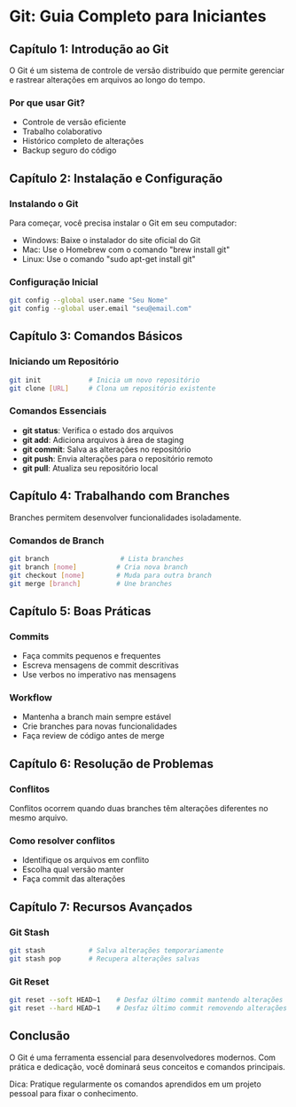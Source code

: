 # Git: Guia Completo para Iniciantes

## Capítulo 1: Introdução ao Git

O Git é um sistema de controle de versão distribuído que permite gerenciar e rastrear alterações em arquivos ao longo do tempo.

### Por que usar Git?

- Controle de versão eficiente
- Trabalho colaborativo
- Histórico completo de alterações
- Backup seguro do código

## Capítulo 2: Instalação e Configuração

### Instalando o Git

Para começar, você precisa instalar o Git em seu computador:

- Windows: Baixe o instalador do site oficial do Git
- Mac: Use o Homebrew com o comando "brew install git"
- Linux: Use o comando "sudo apt-get install git"

### Configuração Inicial

```bash
git config --global user.name "Seu Nome"
git config --global user.email "seu@email.com"
```

## Capítulo 3: Comandos Básicos

### Iniciando um Repositório

```bash
git init            # Inicia um novo repositório
git clone [URL]     # Clona um repositório existente
```

### Comandos Essenciais

- **git status**: Verifica o estado dos arquivos
- **git add**: Adiciona arquivos à área de staging
- **git commit**: Salva as alterações no repositório
- **git push**: Envia alterações para o repositório remoto
- **git pull**: Atualiza seu repositório local

## Capítulo 4: Trabalhando com Branches

Branches permitem desenvolver funcionalidades isoladamente.

### Comandos de Branch

```bash
git branch                  # Lista branches
git branch [nome]          # Cria nova branch
git checkout [nome]        # Muda para outra branch
git merge [branch]         # Une branches
```

## Capítulo 5: Boas Práticas

### Commits

- Faça commits pequenos e frequentes
- Escreva mensagens de commit descritivas
- Use verbos no imperativo nas mensagens

### Workflow

- Mantenha a branch main sempre estável
- Crie branches para novas funcionalidades
- Faça review de código antes de merge

## Capítulo 6: Resolução de Problemas

### Conflitos

Conflitos ocorrem quando duas branches têm alterações diferentes no mesmo arquivo.

### Como resolver conflitos

- Identifique os arquivos em conflito
- Escolha qual versão manter
- Faça commit das alterações

## Capítulo 7: Recursos Avançados

### Git Stash

```bash
git stash           # Salva alterações temporariamente
git stash pop       # Recupera alterações salvas
```

### Git Reset

```bash
git reset --soft HEAD~1    # Desfaz último commit mantendo alterações
git reset --hard HEAD~1    # Desfaz último commit removendo alterações
```

## Conclusão

O Git é uma ferramenta essencial para desenvolvedores modernos. Com prática e dedicação, você dominará seus conceitos e comandos principais.

<aside>
Dica: Pratique regularmente os comandos aprendidos em um projeto pessoal para fixar o conhecimento.

</aside>
